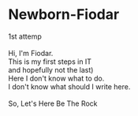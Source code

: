 # Newborn-Fiodar
1st attemp <br><br>
Hi, I'm Fiodar.<br>
This is my first steps in IT<br>
and hopefully not the last)<br>
Here I don't know what to do.<br>
I don't know what should I write here.<br><br>
So, Let's Here Be The Rock

